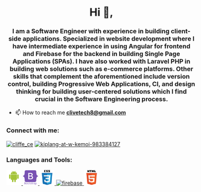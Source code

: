 <h1 align="center">Hi 👋,</h1>
<h3 align="center">I am a Software Engineer with experience in building client-side applications. Specialized in website development where I have intermediate experience in using Angular for frontend and Firebase for the backend in building Single Page Applications (SPAs). I have also worked with Laravel PHP in building web solutions such as e-commerce platforms. Other skills that complement the aforementioned include version control, building Progressive Web Applications, CI, and design thinking for building user-centered solutions which I find crucial in the Software Engineering process.</h3>

- 📫 How to reach me **clivetech8@gmail.com**

<h3 align="left">Connect with me:</h3>
<p align="left">
<a href="https://twitter.com/cliffe_ce" target="blank"><img align="center" src="https://raw.githubusercontent.com/rahuldkjain/github-profile-readme-generator/master/src/images/icons/Social/twitter.svg" alt="cliffe_ce" height="30" width="40" /></a>
<a href="https://linkedin.com/in/kiplang-at-w-kemoi-983384127" target="blank"><img align="center" src="https://raw.githubusercontent.com/rahuldkjain/github-profile-readme-generator/master/src/images/icons/Social/linked-in-alt.svg" alt="kiplang-at-w-kemoi-983384127" height="30" width="40" /></a>
</p>

<h3 align="left">Languages and Tools:</h3>
<p align="left"> <a href="https://developer.android.com" target="_blank" rel="noreferrer"> <img src="https://raw.githubusercontent.com/devicons/devicon/master/icons/android/android-original-wordmark.svg" alt="android" width="40" height="40"/> </a> <a href="https://getbootstrap.com" target="_blank" rel="noreferrer"> <img src="https://raw.githubusercontent.com/devicons/devicon/master/icons/bootstrap/bootstrap-plain-wordmark.svg" alt="bootstrap" width="40" height="40"/> </a> <a href="https://www.w3schools.com/css/" target="_blank" rel="noreferrer"> <img src="https://raw.githubusercontent.com/devicons/devicon/master/icons/css3/css3-original-wordmark.svg" alt="css3" width="40" height="40"/> </a> <a href="https://firebase.google.com/" target="_blank" rel="noreferrer"> <img src="https://www.vectorlogo.zone/logos/firebase/firebase-icon.svg" alt="firebase" width="40" height="40"/> </a> <a href="https://www.w3.org/html/" target="_blank" rel="noreferrer"> <img src="https://raw.githubusercontent.com/devicons/devicon/master/icons/html5/html5-original-wordmark.svg" alt="html5" width="40" height="40"/> </a> </p>
